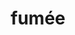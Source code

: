 ---
title: "fumée"
description: "fumée"
layout: shop
keywords:
  - 美食競賽
  - 台灣美食
  - 美食精選
datePublished: "2025-06-30"
dateModified: "2025-07-04"
city: "台北市"
district: "中山區"
address: "台北市中山區中山北路二段39巷3號B3"
phone: ""
geo: "25.05418847671346, 121.52423927962286"
google_map: "https://maps.app.goo.gl/7T5J3c4qH8j2msMD6"
footinder: "https://footinder.com.tw/%E5%8F%B0%E5%8C%97%E5%B8%82%E4%B8%AD%E5%B1%B1%E5%8D%80/362099/"
official: "https://www.facebook.com/p/Fum%C3%A9e-61551692447225/"
award:
  - name: "500盤"
    year: "2024"
    entries:
      - dishes:
          - "雞屁股"
          - "釜飯"
          - "雞翅"
          - "雞蠔"
          - "漬雞肉海苔捲"

---